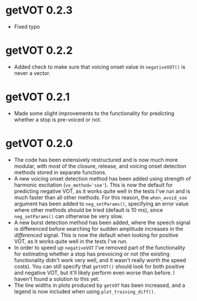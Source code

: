 # getVOT 0.2.3

* Fixed typo

# getVOT 0.2.2

* Added check to make sure that voicing onset value in `negativeVOT()` is
never a vector.

# getVOT 0.2.1

* Made some slight improvements to the functionality for predicting whether
a stop is pre-voiced or not.

# getVOT 0.2.0

* The code has been extensively restructured and is now much more modular,
with most of the closure, release, and voicing onset detection methods stored
in separate functions.
* A new voicing onset detection method has been added using strength of 
harmonic excitation (`vo_method='soe'`). This is now the default for predicting
negative VOT, as it works quite well in the tests I've run and is much 
faster than all other methods. For this reason, the `when_avoid_soe` argument
has been added to `neg_setParams()`, specifying an error value where other
methods should be tried (default is 10 ms), since `neg_setParams()` can 
otherwise be very slow.
* A new burst detection method has been added, where the speech signal is
differenced before searching for sudden amplitude increases in the *differenced*
signal. This is now the default when looking for positive VOT, as it works
quite well in the tests I've run. 
* In order to speed up `negativeVOT` I've removed part of the functionality
for estimating whether a stop has prevoicing or not (the existing functionality
didn't work very well, and it wasn't really worth the speed costs). You can 
still specify that `getVOT()` should look for both positive and negative VOT,
but it'll likely perform even worse than before. I haven't found a solution to
this yet.
* The line widths in plots produced by `getVOT` has been increased, and a 
legend is now included when using `plot_training_diff()`.
